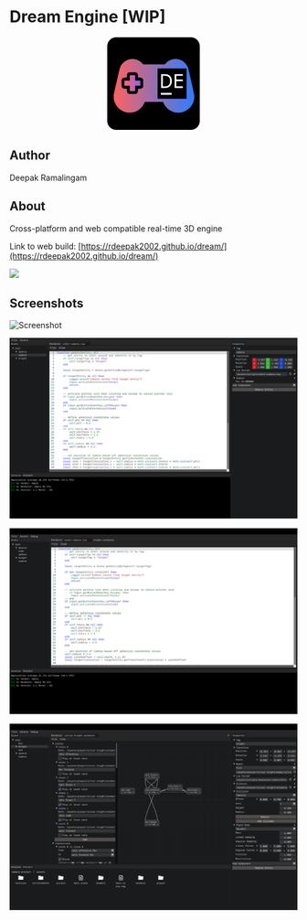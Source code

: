 # Dream Engine [WIP]

<p align="center">
  <a href="https://github.com/rdeepak2002/dream">
    <img src="docs/images/logo.png" height="162" alt="DeepsEngine logo">
  </a>
</p>

## Author

Deepak Ramalingam

## About

Cross-platform and web compatible real-time 3D engine

Link to web build: [https://rdeepak2002.github.io/dream/](https://rdeepak2002.github.io/dream/)

[![](https://markdown-videos.deta.dev/youtube/EN5q0AlnRS8)](https://youtu.be/EN5q0AlnRS8)

## Screenshots

![Screenshot](docs/images/screenshot-0.png "Editor Screenshot")

![Screenshot](docs/images/screenshot-1.png "Play View and Console Screenshot")

![Screenshot](docs/images/screenshot-2.png "Scripting and Text Editor Screenshot")

![Screenshot](docs/images/screenshot-3.png "Animator and Graph Editor Screenshot")